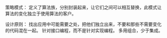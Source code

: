 策略模式：
    定义了算法族，分别封装起来，让它们之间可以相互替换，此模式让算法的变化独立于使用算法的客户。

设计原则：
    找出应用中可能需要之处，把他们独立出来，不要和那些不需要变化的代码混在一起。
    针对接口编程，而不是针对实现编程。
    多用组合，少于集成。